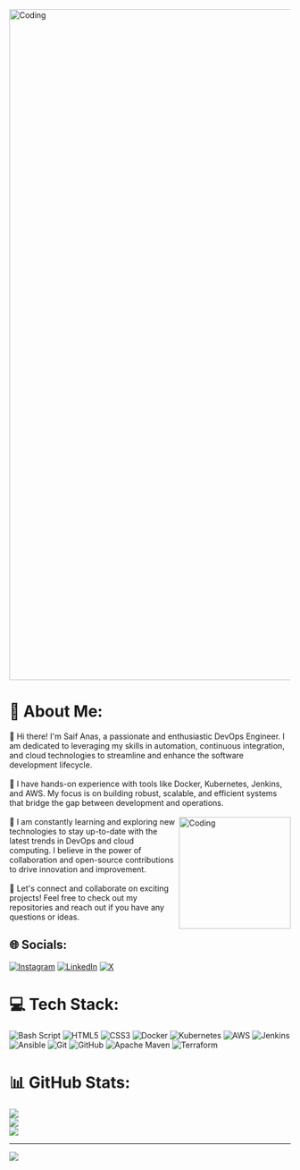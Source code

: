 <img align="center" alt="Coding" width="1200" src="https://user-images.githubusercontent.com/74038190/225813708-98b745f2-7d22-48cf-9150-083f1b00d6c9.gif">




# 💫 About Me:
👋 Hi there! I'm Saif Anas, a passionate and enthusiastic DevOps Engineer. I am dedicated to leveraging my skills in automation, continuous integration, and cloud technologies to streamline and enhance the software development lifecycle.<br><br>🔧 I have hands-on experience with tools like Docker, Kubernetes, Jenkins, and AWS. My focus is on building robust, scalable, and efficient systems that bridge the gap between development and operations.<br><br>
<img align="right" alt="Coding" width="200" src="https://i.giphy.com/media/v1.Y2lkPTc5MGI3NjExeGpxZTZlb3JnZWI2d3F5NDVuNTVsYm5hZnBpdm8yZXdrOXBvbDhvNSZlcD12MV9pbnRlcm5hbF9naWZfYnlfaWQmY3Q9Zw/bGgsc5mWoryfgKBx1u/giphy.gif">
🌱 I am constantly learning and exploring new technologies to stay up-to-date with the latest trends in DevOps and cloud computing. I believe in the power of collaboration and open-source contributions to drive innovation and improvement.<br><br>💬 Let's connect and collaborate on exciting projects! Feel free to check out my repositories and reach out if you have any questions or ideas.


## 🌐 Socials:
[![Instagram](https://img.shields.io/badge/Instagram-%23E4405F.svg?logo=Instagram&logoColor=white)](https://instagram.com/https://www.instagram.com/saifanas/profilecard/?igsh=OG9yN3R6dXQ1cXhk) [![LinkedIn](https://img.shields.io/badge/LinkedIn-%230077B5.svg?logo=linkedin&logoColor=white)](https://linkedin.com/in/www.linkedin.com/in/saif-anas-68bba2325) [![X](https://img.shields.io/badge/X-black.svg?logo=X&logoColor=white)](https://x.com/https://x.com/SaifAnas_?s=09) 

# 💻 Tech Stack:
![Bash Script](https://img.shields.io/badge/bash_script-%23121011.svg?style=flat-square&logo=gnu-bash&logoColor=white) ![HTML5](https://img.shields.io/badge/html5-%23E34F26.svg?style=flat-square&logo=html5&logoColor=white) ![CSS3](https://img.shields.io/badge/css3-%231572B6.svg?style=flat-square&logo=css3&logoColor=white) ![Docker](https://img.shields.io/badge/docker-%230db7ed.svg?style=flat-square&logo=docker&logoColor=white) ![Kubernetes](https://img.shields.io/badge/kubernetes-%23326ce5.svg?style=flat-square&logo=kubernetes&logoColor=white) ![AWS](https://img.shields.io/badge/AWS-%23FF9900.svg?style=flat-square&logo=amazon-aws&logoColor=white) ![Jenkins](https://img.shields.io/badge/jenkins-%232C5263.svg?style=flat-square&logo=jenkins&logoColor=white) ![Ansible](https://img.shields.io/badge/ansible-%231A1918.svg?style=flat-square&logo=ansible&logoColor=white) ![Git](https://img.shields.io/badge/git-%23F05033.svg?style=flat-square&logo=git&logoColor=white) ![GitHub](https://img.shields.io/badge/github-%23121011.svg?style=flat-square&logo=github&logoColor=white) ![Apache Maven](https://img.shields.io/badge/Apache%20Maven-C71A36?style=flat-square&logo=Apache%20Maven&logoColor=white) ![Terraform](https://img.shields.io/badge/terraform-%235835CC.svg?style=flat-square&logo=terraform&logoColor=white)
# 📊 GitHub Stats:
![](https://github-readme-stats.vercel.app/api?username=saifanas&theme=gotham&hide_border=false&include_all_commits=false&count_private=false)<br/>
![](https://github-readme-streak-stats.herokuapp.com/?user=saifanas&theme=gotham&hide_border=false)<br/>
![](https://github-readme-stats.vercel.app/api/top-langs/?username=saifanas&theme=gotham&hide_border=false&include_all_commits=false&count_private=false&layout=compact)

---
[![](https://visitcount.itsvg.in/api?id=saifanas&icon=1&color=12)](https://visitcount.itsvg.in)

<!-- Proudly created with GPRM ( https://gprm.itsvg.in ) -->
